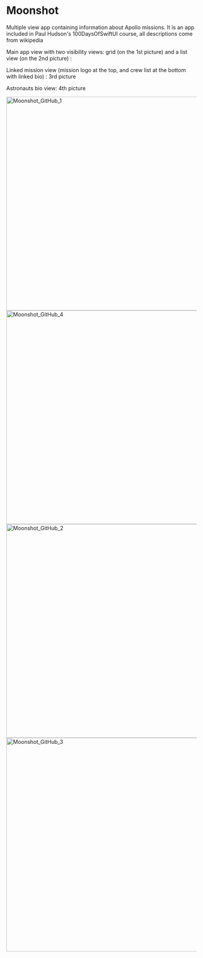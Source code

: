# Moonshot
Multiple view app containing information about Apollo missions.
It is an app included in Paul Hudson's 100DaysOfSwiftUI course, all descriptions come from wikipedia

Main app view with two visibility views: grid (on the 1st picture) and a list view (on the 2nd picture) :

Linked mission view (mission logo at the top, and crew list at the bottom with linked bio) : 3rd picture

Astronauts bio view: 4th picture


<img width="565" alt="Moonshot_GitHub_1" src="https://user-images.githubusercontent.com/111381938/225439718-b909542d-5747-4a4d-81c0-9e6dee2bc2f5.png">
<img width="565" alt="Moonshot_GitHub_4" src="https://user-images.githubusercontent.com/111381938/225599770-2f0444f9-689d-45d0-afb3-06d0eceb4405.png">
<img width="565" alt="Moonshot_GitHub_2" src="https://user-images.githubusercontent.com/111381938/225439723-7fb1072e-bd40-44b6-94e4-8350e0f803e5.png">
<img width="565" alt="Moonshot_GitHub_3" src="https://user-images.githubusercontent.com/111381938/225439715-233a4657-799f-46c8-84cf-5b9db5b57a3e.png">

